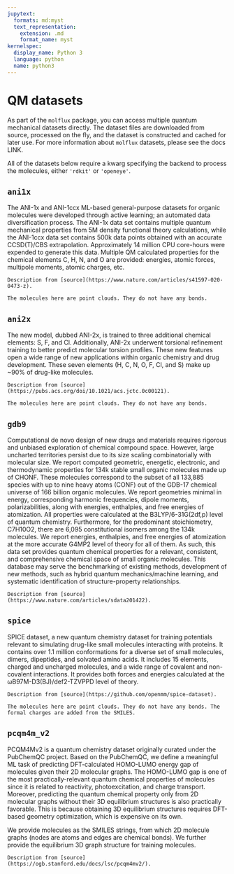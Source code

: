 ```yaml
---
jupytext:
  formats: md:myst
  text_representation:
    extension: .md
    format_name: myst
kernelspec:
  display_name: Python 3
  language: python
  name: python3
---
```


# QM datasets

As part of the ``molflux`` package, you can access multiple quantum mechanical datasets directly. The dataset files are
downloaded from source, processed on the fly, and the dataset is constructed and cached for later use. For more information
about ``molflux`` datasets, please see the docs LINK.

All of the datasets below require a kwarg specifying the backend to process the molecules, either ``'rdkit'`` or ``'openeye'``.

## ``ani1x``

The ANI-1x and ANI-1ccx ML-based general-purpose datasets for organic molecules
were developed through active learning; an automated data diversification process.
The ANI-1x data set contains multiple quantum mechanical properties from 5M density
functional theory calculations, while the ANI-1ccx data set contains 500k data
points obtained with an accurate CCSD(T)/CBS extrapolation. Approximately 14 million
CPU core-hours were expended to generate this data. Multiple QM calculated properties
for the chemical elements C, H, N, and O are provided: energies, atomic forces, multipole
moments, atomic charges, etc.

```{note}
Description from [source](https://www.nature.com/articles/s41597-020-0473-z).

The molecules here are point clouds. They do not have any bonds.
```

## ``ani2x``

The new model, dubbed ANI-2x, is trained to three additional chemical elements: S, F, and Cl.
Additionally, ANI-2x underwent torsional refinement training to better predict molecular torsion
profiles. These new features open a wide range of new applications within organic chemistry and
drug development. These seven elements (H, C, N, O, F, Cl, and S) make up ~90% of drug-like molecules.

```{note}
Description from [source](https://pubs.acs.org/doi/10.1021/acs.jctc.0c00121).

The molecules here are point clouds. They do not have any bonds.
```

## ``gdb9``

Computational de novo design of new drugs and materials requires rigorous and unbiased exploration of chemical compound
space. However, large uncharted territories persist due to its size scaling combinatorially with molecular size. We
report computed geometric, energetic, electronic, and thermodynamic properties for 134k stable small organic molecules
made up of CHONF. These molecules correspond to the subset of all 133,885 species with up to nine heavy atoms (CONF)
out of the GDB-17 chemical universe of 166 billion organic molecules. We report geometries minimal in energy, corresponding
harmonic frequencies, dipole moments, polarizabilities, along with energies, enthalpies, and free energies of atomization.
All properties were calculated at the B3LYP/6-31G(2df,p) level of quantum chemistry. Furthermore, for the predominant
stoichiometry, C7H10O2, there are 6,095 constitutional isomers among the 134k molecules. We report energies, enthalpies,
and free energies of atomization at the more accurate G4MP2 level of theory for all of them. As such, this data set
provides quantum chemical properties for a relevant, consistent, and comprehensive chemical space of small organic
molecules. This database may serve the benchmarking of existing methods, development of new methods, such as hybrid
quantum mechanics/machine learning, and systematic identification of structure-property relationships.

```{note}
Description from [source](https://www.nature.com/articles/sdata201422).
```

## ``spice``

SPICE dataset, a new quantum chemistry dataset for training potentials relevant to simulating drug-like small
molecules interacting with proteins. It contains over 1.1 million conformations for a diverse set of small
molecules, dimers, dipeptides, and solvated amino acids. It includes 15 elements, charged and uncharged molecules,
and a wide range of covalent and non-covalent interactions. It provides both forces and energies
calculated at the ωB97M-D3(BJ)/def2-TZVPPD level of theory.

```{note}
Description from [source](https://github.com/openmm/spice-dataset).

The molecules here are point clouds. They do not have any bonds. The formal charges are added from the SMILES.
```

## ``pcqm4m_v2``

PCQM4Mv2 is a quantum chemistry dataset originally curated under the PubChemQC project.
Based on the PubChemQC, we define a meaningful ML task of predicting DFT-calculated HOMO-LUMO
energy gap of molecules given their 2D molecular graphs. The HOMO-LUMO gap is one of the most
practically-relevant quantum chemical properties of molecules since it is related to reactivity,
photoexcitation, and charge transport. Moreover, predicting the quantum chemical property only from
2D molecular graphs without their 3D equilibrium structures is also practically favorable. This is
because obtaining 3D equilibrium structures requires DFT-based geometry optimization, which is
expensive on its own.

We provide molecules as the SMILES strings, from which 2D molecule graphs (nodes are atoms and edges
are chemical bonds). We further provide the equilibrium 3D graph structure for training molecules.

```{note}
Description from [source](https://ogb.stanford.edu/docs/lsc/pcqm4mv2/).
```

